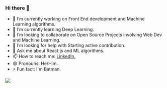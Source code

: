 ### Hi there 👋

- 🔭 I’m currently working on Front End development and Machine Learning algorithms.
- 🌱 I’m currently learning Deep Learning.
- 👯 I’m looking to collaborate on Open Source Projects involving Web Dev and Machine Learning. 
- 🤔 I’m looking for help with Starting active contribution.
- 💬 Ask me about React.js and ML algorithms.
- 📫 How to reach me: <a href="https://www.linkedin.com/in/karan-mishra-1224681a2/">LinkedIn.</a>
- 😄 Pronouns: He/Him.
- ⚡ Fun fact: I'm Batman.

<img src="https://github-readme-stats.vercel.app/api/top-langs/?username=karan2704&theme=dark&layout=compact">
